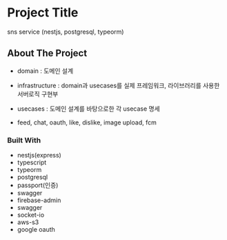 # Project Title

sns service (nestjs, postgresql, typeorm)

## About The Project

- domain : 도메인 설계
- infrastructure : domain과 usecases를 실제 프레임워크, 라이브러리를 사용한 서버로직 구현부
- usecases : 도메인 설계를 바탕으로한 각 usecase 명세

- feed, chat, oauth, like, dislike, image upload, fcm

### Built With

- nestjs(express)
- typescript
- typeorm
- postgresql
- passport(인증)
- swagger
- firebase-admin
- swagger
- socket-io
- aws-s3
- google oauth
